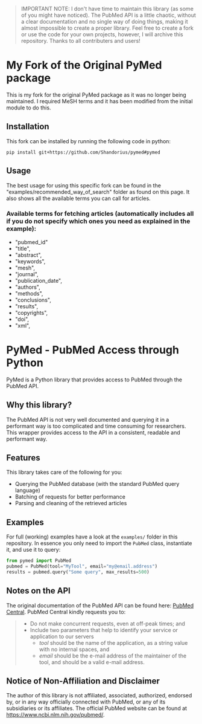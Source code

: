 > IMPORTANT NOTE: I don't have time to maintain this library (as some of you might have noticed). The PubMed API is a little chaotic, without a clear documentation and no single way of doing things, making it almost impossible to create a proper library. Feel free to create a fork or use the code for your own projects, however, I will archive this repository. Thanks to all contributers and users!

# My Fork of the Original PyMed package
This is my fork for the original PyMed package as it was no longer being maintained. I required MeSH terms and it has been modified from the initial module to do this.

## Installation
This fork can be installed by running the following code in python:
``` 
pip install git+https://github.com/Shandorius/pymed#pymed
```
## Usage
The best usage for using this specific fork can be found in the "examples/recommended_way_of_search" folder as found on this page. It also shows all the available terms you can call for articles.

### Available terms for fetching articles (automatically includes all if you do not specify which ones you need as explained in the example):
- "pubmed_id" 
- "title",
- "abstract",
- "keywords",
- "mesh",
- "journal",
- "publication_date",
- "authors",
- "methods",
- "conclusions",
- "results",
- "copyrights",
- "doi",
- "xml",

# PyMed - PubMed Access through Python
PyMed is a Python library that provides access to PubMed through the PubMed API.

## Why this library?
The PubMed API is not very well documented and querying it in a performant way is too complicated and time consuming for researchers. This wrapper provides access to the API in a consistent, readable and performant way.

## Features
This library takes care of the following for you:

- Querying the PubMed database (with the standard PubMed query language)
- Batching of requests for better performance
- Parsing and cleaning of the retrieved articles

## Examples
For full (working) examples have a look at the `examples/` folder in this repository. In essence you only need to import the `PubMed` class, instantiate it, and use it to query:

```python
from pymed import PubMed
pubmed = PubMed(tool="MyTool", email="my@email.address")
results = pubmed.query("Some query", max_results=500)
```

## Notes on the API
The original documentation of the PubMed API can be found here: [PubMed Central](https://www.ncbi.nlm.nih.gov/pmc/tools/developers/). PubMed Central kindly requests you to:

> - Do not make concurrent requests, even at off-peak times; and
> - Include two parameters that help to identify your service or application to our servers
>   * _tool_ should be the name of the application, as a string value with no internal spaces, and
>   * _email_ should be the e-mail address of the maintainer of the tool, and should be a valid e-mail address.

## Notice of Non-Affiliation and Disclaimer 
The author of this library is not affiliated, associated, authorized, endorsed by, or in any way officially connected with PubMed, or any of its subsidiaries or its affiliates. The official PubMed website can be found at https://www.ncbi.nlm.nih.gov/pubmed/.
